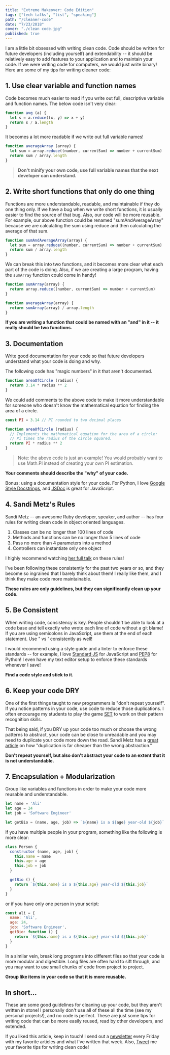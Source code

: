 ```yaml
---
title: "Extreme Makeover: Code Edition"
tags: ["tech talks", "list", "speaking"]
path: "/cleaner-code"
date: "7/23/2018"
cover: "./clean code.jpg"
published: true
---
```


I am a little bit obsessed with writing clean code. Code should be written for future developers (including yourself) and extendability -- it should be relatively easy to add features to your application and to maintain your code. If we were writing code for computers, we would just write binary! Here are some of my tips for writing cleaner code:

## 1. Use clear variable and function names

Code becomes much easier to read if you write out full, descriptive variable and function names. The below code isn't very clear:

```js
function avg (a) {
  let s = a.reduce((x, y) => x + y)
  return s / a.length
}
```

It becomes a lot more readable if we write out full variable names!

```js
function averageArray (array) {
  let sum = array.reduce((number, currentSum) => number + currentSum)
  return sum / array.length
}
```

> **Don't minify your own code, use full variable names that the next developer can understand.**

## 2. Write short functions that only do one thing

Functions are more understandable, readable, and maintainable if they do one thing only. If we have a bug when we write short functions, it is usually easier to find the source of that bug. Also, our code will be more reusable. For example, our above function could be renamed "sumAndAverageArray" because we are calculating the sum using reduce and then calculating the average of that sum.

```js
function sumAndAverageArray(array) {
  let sum = array.reduce((number, currentSum) => number + currentSum)
  return sum / array.length
}
```

We can break this into two functions, and it becomes more clear what each part of the code is doing. Also, if we are creating a large program, having the `sumArray` function could come in handy!

```js
function sumArray(array) {
  return array.reduce((number, currentSum) => number + currentSum)
}

function averageArray(array) {
  return sumArray(array) / array.length
}
```

**If you are writing a function that could be named with an "and" in it -- it really should be two functions.**

## 3. Documentation

Write good documentation for your code so that future developers understand what your code is doing and why.

The following code has "magic numbers" in it that aren't documented.

```js
function areaOfCircle (radius) {
  return 3.14 * radius ** 2
}
```

We could add comments to the above code to make it more understandable for someone who doesn't know the mathematical equation for finding the area of a circle.

```js
const PI = 3.14 // PI rounded to two decimal places

function areaOfCircle (radius) {
  // Implements the mathematical equation for the area of a circle:
  // Pi times the radius of the circle squared.
  return PI * radius ** 2
}
```

> Note: the above code is just an example! You would probably want to use Math.PI instead of creating your own PI estimation.

**Your comments should describe the "why" of your code.**

Bonus: using a documentation style for your code. For Python, I love [Google Style Docstrings](http://sphinxcontrib-napoleon.readthedocs.io/en/latest/example_google.html), and [JSDoc](http://usejsdoc.org/) is great for JavaScript.

## 4. Sandi Metz's Rules

Sandi Metz -- an awesome Ruby developer, speaker, and author -- has four rules for writing clean code in object oriented languages.

1. Classes can be no longer than 100 lines of code
2. Methods and functions can be no longer than 5 lines of code
3. Pass no more than 4 parameters into a method
4. Controllers can instantiate only one object

I highly recommend watching [her full talk](https://www.youtube.com/watch?v=npOGOmkxuio) on these rules!

I've been following these consistently for the past two years or so, and they become so ingrained that I barely think about them! I really like them, and I think they make code more maintainable.

__These rules are only guidelines, but they can significantly clean up your code.__

## 5. Be Consistent

When writing code, consistency is key. People shouldn't be able to look at a code base and tell exactly who wrote each line of code without a git blame! If you are using semicolons in JavaScript, use them at the end of each statement. Use " vs ' consistently as well!

I would recommend using a style guide and a linter to enforce these standards -- for example, I love [Standard JS](https://standardjs.com/) for JavaScript and [PEP8](https://www.python.org/dev/peps/pep-0008/?) for Python! I even have my text editor setup to enforce these standards whenever I save!

__Find a code style and stick to it.__

## 6. Keep your code DRY

One of the first things taught to new programmers is "don't repeat yourself". If you notice patterns in your code, use code to reduce those duplications. I often encourage my students to play the game [SET](https://www.nytimes.com/crosswords/game/set) to work on their pattern recognition skills.

That being said, if you DRY up your code too much or choose the wrong patterns to abstract, your code can be close to unreadable and you may need to duplicate your code more down the road. Sandi Metz has a [great article](https://www.sandimetz.com/blog/2016/1/20/the-wrong-abstraction) on how "duplication is far cheaper than the wrong abstraction."

__Don't repeat yourself, but also don't abstract your code to an extent that it is not understandable.__

## 7. Encapsulation + Modularization

Group like variables and functions in order to make your code more reusable and understandable.

```js
let name = 'Ali'
let age = 24
let job = 'Software Engineer'

let getBio = (name, age, job) => `${name} is a ${age} year-old ${job}`   
```

If you have multiple people in your program, something like the following is more clear:

```js
class Person {
  constructor (name, age, job) {
    this.name = name
    this.age = age
    this.job = job
  }

  getBio () {
    return `${this.name} is a ${this.age} year-old ${this.job}` 
  }
}
```

or if you have only one person in your script:

```js
const ali = {
  name: 'Ali',
  age: 24,
  job: 'Software Engineer',
  getBio: function () {
    return `${this.name} is a ${this.age} year-old ${this.job}` 
  }
}
```

In a similar vein, break long programs into different files so that your code is more modular and digestible. Long files are often hard to sift through, and you may want to use small chunks of code from project to project.

__Group like items in your code so that it is more reusable.__

## In short...

These are some good guidelines for cleaning up your code, but they aren't written in stone! I personally don't use all of these all the time (see my personal projects!), and no code is perfect. These are just some tips for writing code that can be more easily reused, read by other developers, and extended.

If you liked this article, keep in touch! I send out a [newsletter](https://tinyletter.com/ali_writes_code) every Friday with my favorite articles and what I've written that week. Also, [Tweet](https://twitter.com/ASpittel) me your favorite tips for writing clean code!
